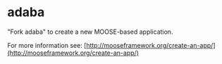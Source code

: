 adaba
=====

"Fork adaba" to create a new MOOSE-based application.

For more information see: [http://mooseframework.org/create-an-app/](http://mooseframework.org/create-an-app/)
